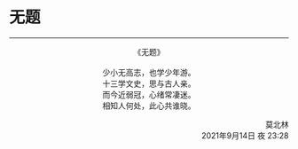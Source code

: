 # 无题
***
<center>
《无题》<br>
<br>
少小无高志，也学少年游。<br>
十三学文史，思与古人亲。<br>
而今近弱冠，心绪常凄迷。<br>
相知人何处，此心共谁晓。
</center>


<p align="right">莫北林<br>2021年9月14日 夜 23:28</p>
<!-- <p align="right"></p> -->